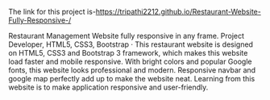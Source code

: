 The link for this project is-https://tripathi2212.github.io/Restaurant-Website-Fully-Responsive-/

Restaurant Management Website fully responsive in any frame.
Project Developer, HTML5, CSS3, Bootstrap · This restaurant website is designed on HTML5, CSS3 and Bootstrap 3 framework, which makes this website load faster and mobile responsive. With bright colors and popular Google fonts, this website looks professional and modern. Responsive navbar and google map perfectly add up to make the website neat.
Learning from this website is to make application responsive and user-friendly.

